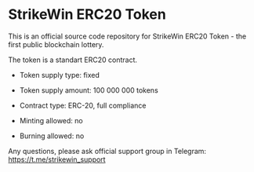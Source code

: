 # StrikeWin ERC20 Token

This is an official source code repository for StrikeWin ERC20 Token - the first public blockchain lottery.

The token is a standart ERC20 contract.

* Token supply type: 		fixed
* Token supply amount: 	100 000 000 tokens
* Contract type: 			ERC-20, full compliance

* Minting allowed: 		no
* Burning allowed: 		no

Any questions, please ask official support group in Telegram:
https://t.me/strikewin_support 
